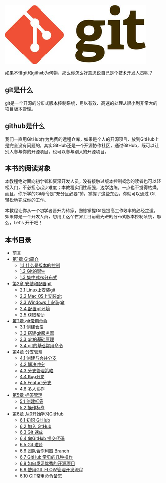 ![git](assets/git0.jpg)

如果不懂git和github为何物，那么你怎么好意思说自己是个技术开发人员呢？

## git是什么

git是一个开源的分布式版本控制系统，用以有效、高速的处理从很小到非常大的项目版本管理。

## github是什么

我们一直用GitHub作为免费的远程仓库，如果是个人的开源项目，放到GitHub上是完全没有问题的。其实GitHub还是一个开源协作社区，通过GitHub，既可以让别人参与你的开源项目，也可以参与别人的开源项目。

## 本书的阅读对象

本教程绝对面向初学者和资深开发人员，没有接触过版本控制概念的读者也可以轻松入门，不必担心起步难度；本教程实用性超强，边学边练，一点也不觉得枯燥。而且，你所学的Git命令是“充分且必要”的，掌握了这些东西，你就可以通过 Git 轻松地完成你的工作。

本教程让你从一个初学者晋升为砖家，熟练掌握Git是提高工作效率的必经之道。如果你是一个开发人员，想用上这个世界上目前最先进的分布式版本控制系统，那么，Let's 开干吧！

## 本书目录

* [前言](README.md)
* [第1章 Git简介](charpter1/README.md)
  * [1.1 什么是版本的控制](charpter1/什么是版本的控制.md)
  * [1.2 Git的诞生](charpter1/Git的诞生.md)
  * [1.3 集中式vs分布式](charpter1/集中式vs分布式.md)
* [第2章 安装和配置git](charpter2/README.md)
  * [2.1 Linux上安装git](charpter2/Linux安装git.md)
  * [2.2 Mac OS上安装git](charpter2/MacOS上安装git.md)
  * [2.3 Windows上安装git](charpter2/Windows上安装git.md)
  * [2.4 配置git环境](charpter2/配置git环境.md)
  * [2.5 获取帮助](charpter2/获取帮助.md)
* [第3章 git常用命令](charpter3/README.md)
  * [3.1 创建仓库](charpter3/创建仓库.md)
  * [3.2 搭建git服务器](charpter3/搭建git服务器.md)
  * [3.3 git的基础原理](charpter3/git的基础原理.md)
  * [3.4 git的基础常用命令](charpter3/git基础常用命令.md)
* [第4章 分支管理](charpter4/README.md)
  * [4.1 创建与合并分支](charpter4/创建与合并分支.md)
  * [4.2 解决冲突](charpter4/解决冲突.md)
  * [4.3 分支管理策略](charpter4/分支管理策略.md)
  * [4.4 Bug分支](charpter4/Bug分支.md)
  * [4.5 Feature分支](charpter4/Feature分支.md)
  * [4.6 多人协作](charpter4/多人协作.md)
* [第5章 标签管理](charpter5/README.md)
  * [5.1 创建标签](charpter5/创建标签.md)
  * [5.2 操作标签](charpter5/操作标签.md)
* [第6章 从0开始学习GitHub](charpter6/README.md)
  * [6.1 初识 GitHub](charpter6/01.初识Github.md)
  * [6.2 加入 GitHub](charpter6/02.加入GitHub.md)
  * [6.3 Git 速成](charpter6/03.Git速成.md)
  * [6.4 向GitHub 提交代码](charpter6/04.向GitHub提交代码.md)
  * [6.5 Git 进阶](charpter6/05.Git进阶.md)
  * [6.6 团队合作利器 Branch](charpter6/06.团队合作利器Branch.md)
  * [6.7 GitHub 常见的几种操作](charpter6/07.GitHub常见的几种操作.md)
  * [6.8 如何发现优秀的开源项目](charpter6/08.如何发现优秀的开源项目.md)
  * [6.9 使用GIT FLOW管理开发流程](charpter6/使用GITFLOW管理开发流程.md)
  * [6.10 GIT常用命令备忘](charpter6/GIT常用命令备忘.md)


